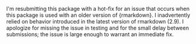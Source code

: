 I'm resubmitting this package with a hot-fix
for an issue that occurs when this package is
used with an older version of {rmarkdown}.
I inadvertently relied on behavior
introduced in the latest version of rmarkdown (2.9).
I apologize for missing the issue in testing
and for the small delay between submissions;
the issue is large enough to warrant
an immediate fix.
